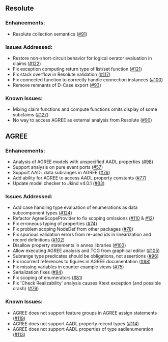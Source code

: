 Resolute
--------

### Enhancements:

-   Resolute collection semantics
    ([\#91](https://github.com/smaccm/smaccm/issues/91))

### Issues Addressed:

-   Restore non-short-circuit behavior for logical oerator evaluation in
    claims ([\#122](https://github.com/smaccm/smaccm/issues/122))
-   Fix exception computing return type of list/set function
    ([\#121](https://github.com/smaccm/smaccm/issues/121))
-   Fix stack overflow in Resolute validation
    ([\#117](https://github.com/smaccm/smaccm/issues/117))
-   Fix connected function to correctly handle connection instances
    ([\#100](https://github.com/smaccm/smaccm/issues/100))
-   Remove remnants of D-Case export
    ([\#93](https://github.com/smaccm/smaccm/issues/93))

### Known Issues:

-   Mixing claim functions and compute functions omits display of some
    subclaims ([\#127](https://github.com/smaccm/smaccm/issues/127))
-   No way to access AGREE as external analysis from Resolute
    ([\#90](https://github.com/smaccm/smaccm/issues/90))

AGREE
-----

### Enhancements:

-   Analysis of AGREE models with unspecified AADL properties
    ([\#98](https://github.com/smaccm/smaccm/issues/98))
-   Support analysis on pure event ports
    ([\#57](https://github.com/smaccm/smaccm/issues/57))
-   Support AADL data subranges in AGREE
    ([\#76](https://github.com/smaccm/smaccm/issues/76))
-   Add ability for AGREE to access AADL property constants
    ([\#77](https://github.com/smaccm/smaccm/issues/77))
-   Update model checker to Jkind v4.0.1
    ([\#83](https://github.com/smaccm/smaccm/issues/83))

### Issues Addressed:

-   Add case handling type evaluation of enumerations as data
    subcomponent types
    ([\#124](https://github.com/smaccm/smaccm/issues/124))
-   Refactor AgreeScopeProvider to fix scoping omissions
    ([\#110](https://github.com/smaccm/smaccm/issues/110) &
    [\#12](https://github.com/smaccm/smaccm/issues/12))
-   Fix erroneous typing of properties
    ([\#74](https://github.com/smaccm/smaccm/issues/74))
-   Fix problem scoping NodeDef from other packages
    ([\#78](https://github.com/smaccm/smaccm/issues/78))
-   Fix spurious validation errors from re-used ids in linearization and
    record definitions
    ([\#102](https://github.com/smaccm/smaccm/issues/102))
-   Disallow property statements in annex libraries
    ([\#103](https://github.com/smaccm/smaccm/issues/103))
-   Allow executing AGREE analysis and TCG from graphical editor
    ([\#105](https://github.com/smaccm/smaccm/issues/105))
-   Subrange type predicates should be obligations, not assertions
    ([\#96](https://github.com/smaccm/smaccm/issues/96))
-   Fix incorrect references to figures in AGREE documentation
    ([\#88](https://github.com/smaccm/smaccm/issues/88))
-   Fix missing variables in counter example views
    ([\#75](https://github.com/smaccm/smaccm/issues/75))
-   Serialization fixes
    ([\#84](https://github.com/smaccm/smaccm/issues/84))
-   Fix scoping of enumerators
    ([\#81](https://github.com/smaccm/smaccm/issues/81))
-   Fix 'Check Realizability' analysis causes Xtext exception (and
    possible crash) ([\#79](https://github.com/smaccm/smaccm/issues/79))

### Known Issues:

-   AGREE does not support feature groups in AGREE assign statements
    ([\#119](https://github.com/smaccm/smaccm/issues/119))
-   AGREE does not support AADL property record types
    ([\#114](https://github.com/smaccm/smaccm/issues/114))
-   AGREE does not support AADL properties of type aadlenumeration
    ([\#113](https://github.com/smaccm/smaccm/issues/113))

